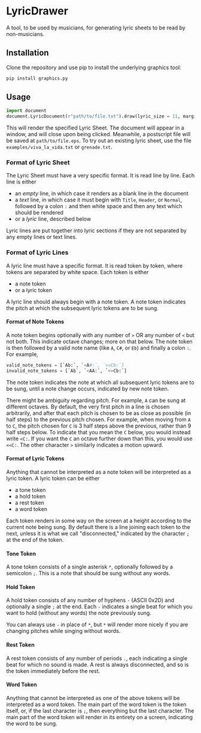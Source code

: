 # LyricDrawer
A tool, to be used by musicians, for generating lyric sheets to be read by non-musicians.

## Installation 
Clone the repository and use pip to install the underlying graphics tool:

```bash
pip install graphics.py
```

## Usage

```python
import document
document.LyricDocument(r"path/to/file.txt").draw(lyric_size = 11, margin = 3)
```

This will render the specified Lyric Sheet. The document will appear in a window, and will close upon being clicked. Meanwhile, a postscript file will be saved at `path/to/file.eps`. To try out an existing lyric sheet, use the file `examples/viva_la_vida.txt` or `grenade.txt`. 

### Format of Lyric Sheet
The Lyric Sheet must have a very specific format. It is read line by line. Each
line is either
- an *empty* line, in which case it renders as a blank line in the document
- a *text* line, in which case it must begin with `Title`, `Header`, or `Normal`, followed by a colon `:` and then white space and then any text which should be rendered
- or a *lyric* line, described below

Lyric lines are put together into lyric sections if they are not separated by any empty lines or text lines.

### Format of Lyric Lines
A lyric line must have a specific format. It is read token by token, where tokens are separated by white space. Each token is either
- a note token
- or a lyric token

A lyric line should always begin with a note token. A note token indicates the pitch at which the subsequent lyric tokens are to be sung.

#### Format of Note Tokens

A note token begins optionally with any number of `>` OR any number of `<`
but not both. This indicate octave changes; more on that below. The note token is then followed by a valid note name (like `A`, `C#`, or `Eb`) and finally a colon `:`. For example, 

```python
valid_note_tokens = [`Ab:`, `<A#:`, `>>Cb:`]
invalid_note_tokens = [`Ab`, `<AA:`, `<>Cb:`]
```

The note token indicates the note at which all subsequent lyric tokens are to be sung, until a note change occurs, indicated by new note token. 

There might be ambiguity regarding pitch. For example, `A` can be sung at different octaves. By default, the very first pitch in a line is chosen arbitrarily, and after that each pitch is chosen to be as close as possible (in half steps) to the previous pitch chosen. For example, when moving from `A` to `C`, the pitch chosen for `C` is 3 half steps above the previous, rather than 9 half steps below. To indicate that you mean the `C` below, you would instead write `<C:`. If you want the `C` an octave further down than this, you would use `<<C:`. The other character `>` similarly indicates a motion upward.

#### Format of Lyric Tokens
Anything that cannot be interpreted as a note token will be interpreted as a lyric token.
A lyric token can be either
- a tone token
- a hold token
- a rest token
- a word token

Each token renders in some way on the screen at a height according to the current note being sung. By default there is a line joining each token to the next, unless it is what we call "disconnected," indicated by the character `;` at the end of the token.

#### Tone Token
A tone token consists of a single asterisk `*`, optionally followed by a semicolon `;`. This is a note that should be sung without any words.

#### Hold Token
A hold token consists of any number of hyphens `-` (ASCII 0x2D) and optionally a single `;` at the end. Each `-` indicates a single beat for which you want to hold (without any words) the note previously sung. 

You can always use `-` in place of `*`, but `*` will render more nicely if you are changing pitches while singing without words.

#### Rest Token
A rest token consists of any number of periods `.`, each indicating a single beat for which no sound is made. A rest is always disconnected, and so is the token immediately before the rest.

#### Word Token
Anything that cannot be interpreted as one of the above tokens will be interpreted as a word token. The main part of the word token is the token itself, or, if the last character is `;`, then everything but the last character. The main part of the word token will render in its entirety on a screen, indicating the word to be sung.
